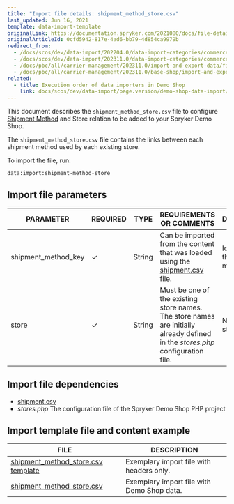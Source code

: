 ```yaml
---
title: "Import file details: shipment_method_store.csv"
last_updated: Jun 16, 2021
template: data-import-template
originalLink: https://documentation.spryker.com/2021080/docs/file-details-shipment-method-storecsv
originalArticleId: 0cfd5942-817e-4ad6-bb79-4d854ca9979b
redirect_from:
  - /docs/scos/dev/data-import/202204.0/data-import-categories/commerce-setup/file-details-shipment-method-store.csv.html
  - /docs/scos/dev/data-import/202311.0/data-import-categories/commerce-setup/file-details-shipment-method-store.csv.html
  - /docs/pbc/all/carrier-management/202311.0/import-and-export-data/file-details-shipment-method-store.csv.html
  - /docs/pbc/all/carrier-management/202311.0/base-shop/import-and-export-data/file-details-shipment-method-store.csv.html
related:
  - title: Execution order of data importers in Demo Shop
    link: docs/scos/dev/data-import/page.version/demo-shop-data-import/execution-order-of-data-importers-in-demo-shop.html
---
```


This document describes the `shipment_method_store.csv` file to configure [Shipment Method](/docs/pbc/all/carrier-management/{{site.version}}/base-shop/shipment-feature-overview.html) and Store relation to be added to your Spryker Demo Shop.

The `shipment_method_store.csv` file contains the links between each shipment method used by each existing store.

To import the file, run:

```bash
data:import:shipment-method-store
```

## Import file parameters



| PARAMETER | REQUIRED | TYPE | REQUIREMENTS OR COMMENTS | DESCRIPTION |
| --- | --- | --- | --- | --- |
| shipment_method_key | &check; | String | Can be imported from the content that was loaded using the [shipment.csv](/docs/pbc/all/carrier-management/{{site.version}}/base-shop/import-and-export-data/import-file-details-shipment.csv.html) file.| Identifier of the shipment method. |
| store | &check; | String | Must be one of the existing store names. The store names are initially already defined in the *stores.php* configuration file. | Name of the store. |

## Import file dependencies



* [shipment.csv](/docs/pbc/all/carrier-management/{{site.version}}/base-shop/import-and-export-data/import-file-details-shipment.csv.html)
* *stores.php* The configuration file of the Spryker Demo Shop PHP project

## Import template file and content example



| FILE | DESCRIPTION |
| --- | --- |
| [shipment_method_store.csv template](https://spryker.s3.eu-central-1.amazonaws.com/docs/Developer+Guide/Back-End/Data+Manipulation/Data+Ingestion/Data+Import/Data+Import+Categories/Commerce+Setup/Template+shipment_method_store.csv) | Exemplary import file with headers only. |
| [shipment_method_store.csv](https://spryker.s3.eu-central-1.amazonaws.com/docs/Developer+Guide/Back-End/Data+Manipulation/Data+Ingestion/Data+Import/Data+Import+Categories/Commerce+Setup/shipment_method_store.csv) | Exemplary import file with Demo Shop data. |

